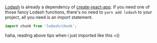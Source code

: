 [Lodash](https://lodash.com/) is already a dependency of
[create-react-app](https://github.com/facebook/create-react-app). If you
need one of those fancy Lodash functions, there's no need to `yarn add
lodash` to your project, all you need is an import statement.

```javascript
import chunk from 'lodash/chunk';
```
haha, reading above tips when i just imported like this =))
